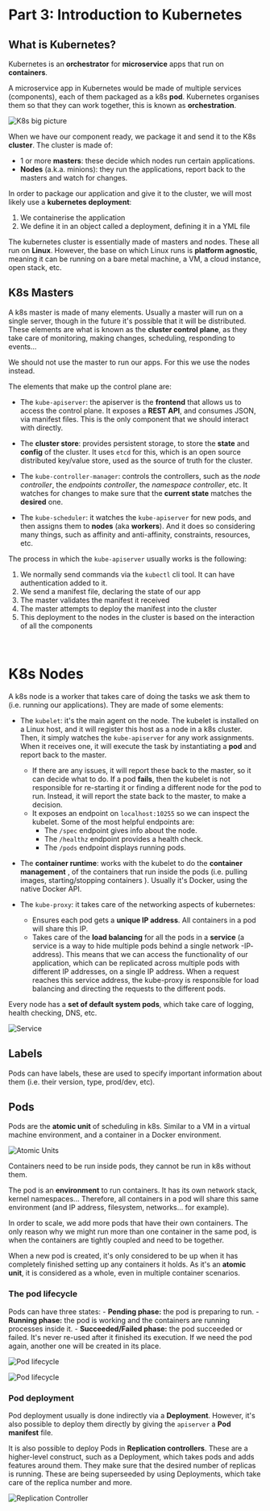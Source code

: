# Part 3: Introduction to Kubernetes

## What is Kubernetes?

Kubernetes is an __orchestrator__ for __microservice__ apps that run on __containers__.

A microservice app in Kubernetes would be made of multiple services (components), each of them packaged as a k8s __pod__.
Kubernetes organises them so that they can work together, this is known as __orchestration__.

![K8s big picture](./images/k8s-big-picture.png)
<br/>

When we have our component ready, we package it and send it to the K8s __cluster__.
The cluster is made of:

- 1 or more __masters__: these decide which nodes run certain applications.
- __Nodes__ (a.k.a. minions): they run the applications, report back to the masters and watch for changes.

In order to package our application and give it to the cluster, we will most likely use a __kubernetes deployment__:
1. We containerise the application
2. We define it in an object called a deployment, defining it in a YML file

The kubernetes cluster is essentially made of masters and nodes. These all run on __Linux__. However, the base on which Linux runs is __platform agnostic__, meaning it can be running on a bare metal machine, a VM, a cloud instance, open stack, etc.
<br/>

## K8s Masters

A k8s master is made of many elements. Usually a master will run on a single server, though in the future it's possible that it will be distributed. These elements are what is known as the __cluster control plane__, as they take care of monitoring, making changes, scheduling, responding to events...

We should not use the master to run our apps. For this we use the nodes instead.

The elements that make up the control plane are:

* The `kube-apiserver`: the apiserver is the __frontend__ that allows us to access the control plane. It exposes a __REST API__, and consumes JSON, via manifest files. This is the only component that we should interact with directly. 

* The __cluster store__: provides persistent storage, to store the __state__ and __config__ of the cluster. It uses `etcd` for this, which is an open source distributed key/value store, used as the source of truth for the cluster.

* The `kube-controller-manager`: controls the controllers, such as the _node controller_, the _endpoints controller_, the _namespace controller_, etc. It watches for changes to make sure that the __current state__ matches the __desired__ one.

* The `kube-scheduler`: it watches the `kube-apiserver` for new pods, and then assigns them to __nodes__ (aka __workers__). And it does so considering many things, such as affinity and anti-affinity, constraints, resources, etc.


The process in which the `kube-apiserver` usually works is the following:

1. We normally send commands via the `kubectl` cli tool. It can have authentication added to it.
2. We send a manifest file, declaring the state of our app
3. The master validates the manifest it received
4. The master attempts to deploy the manifest into the cluster
5. This deployment to the nodes in the cluster is based on the interaction of all the components
<br/>

# K8s Nodes

A k8s node is a worker that takes care of doing the tasks we ask them to (i.e. running our applications). They are made of some elements:

* The `kubelet`: it's the main agent on the node. The kubelet is installed on a Linux host, and it will register this host as a node in a k8s cluster. Then, it simply watches the `kube-apiserver` for any work assignments. When it receives one, it will execute the task by instantiating a __pod__ and report back to the master.
  - If there are any issues, it will report these back to the master, so it can decide what to do. If a pod __fails__, then the kubelet is not responsible for re-starting it or finding a different node for the pod to run. Instead, it will report the state back to the master, to make a decision.
  - It exposes an endpoint on `localhost:10255` so we can inspect the kubelet. Some of the most helpful endpoints are:
    - The `/spec` endpoint gives info about the node.
    - The `/healthz` endpoint provides a health check.
    - The `/pods` endpoint displays running pods.

* The __container runtime__: works with the kubelet to do the __container management__ , of the containers that run inside the pods (i.e. pulling images, starting/stopping containers ). Usually it's Docker, using the native Docker API.

* The `kube-proxy`: it takes care of the networking aspects of kubernetes:
  - Ensures each pod gets a __unique IP address__. All containers in a pod will share this IP.
  - Takes care of the __load balancing__ for all the pods in a __service__ (a service is a way to hide multiple pods behind a single network -IP- address). This means that we can access the functionality of our application, which can be replicated across multiple pods with different IP addresses, on a single IP address. When a request reaches this service address, the kube-proxy is responsible for load balancing and directing the requests to the different pods.

Every node has a __set of default system pods__, which take care of logging, health checking, DNS, etc.

![Service](./images/service.png)
<br/>

## Labels

Pods can have labels, these are used to specify important information about them (i.e. their version, type, prod/dev, etc).
<br/>

## Pods

Pods are the __atomic unit__ of scheduling in k8s. Similar to a VM in a virtual machine environment, and a container in a Docker environment.

![Atomic Units](./images/atomic-units.png)

Containers need to be run inside pods, they cannot be run in k8s without them.

The pod is an __environment__ to run containers. It has its own network stack, kernel namespaces...
Therefore, all containers in a pod will share this same environment (and IP address, filesystem, networks... for example).

In order to scale, we add more pods that have their own containers. The only reason why we might run more than one container in the same pod, is when the containers are tightly coupled and need to be together.

When a new pod is created, it's only considered to be up when it has completely finished setting up any containers it holds. As it's an __atomic unit__, it is considered as a whole, even in multiple container scenarios.
<br/>

### The pod lifecycle

Pods can have three states:
    - __Pending phase:__ the pod is preparing to run.
    - __Running phase:__ the pod is working and the containers are running processes inside it.
    - __Succeeded/Failed phase:__ the pod succeeded or failed. It's never re-used after it finished its execution. If we need the pod again, another one will be created in its place.

![Pod lifecycle](./images/pod-lifecycle.png)

![Pod lifecycle](./images/pod-lifecycle-2.png)
<br/>

### Pod deployment

Pod deployment usually is done indirectly via a __Deployment__. However, it's also possible to deploy them directly by giving the `apiserver` a __Pod manifest__ file.

It is also possible to deploy Pods in __Replication controllers__. These are a higher-level construct, such as a Deployment, which takes pods and adds features around them. They make sure that the desired number of replicas is running. These are being superseeded by using Deployments, which take care of the replica number and more.

![Replication Controller](./images/replication-controller.png)
<br/>